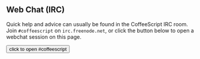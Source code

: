 ## Web Chat (IRC)

Quick help and advice can usually be found in the CoffeeScript IRC room. Join `#coffeescript` on `irc.freenode.net`, or click the button below to open a webchat session on this page.

<button id="open_webchat">click to open #coffeescript</button>
